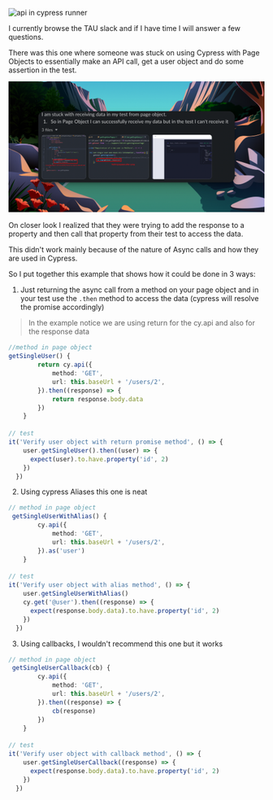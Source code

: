 ![api in cypress runner](https://raw.githubusercontent.com/dimitriharding/cypress-api-and-page-object-accessing-data-in-test/main/media/api-with-page-objects.png)

I currently browse the TAU slack and if I have time I will answer a few questions. 

There was this one where someone was stuck on using Cypress with Page Objects to essentially make an API call, get a user object and do some assertion in the test. 

![issue in slack](https://raw.githubusercontent.com/dimitriharding/cypress-api-and-page-object-accessing-data-in-test/main/media/issue-tau-slack.png)

On closer look I realized that they were trying to add the response to a property and then call that property from their test to access the data. 

This didn't work mainly because of the nature of Async calls and how they are used in Cypress. 

So I put together this example that shows how it could be done in 3 ways:

1. Just returning the async call from a method on your page object and in your test use the `.then` method to access the data (cypress will resolve the promise accordingly)

> In the example notice we are using return for the cy.api and also for the response data

```ts
//method in page object
getSingleUser() {
        return cy.api({
            method: 'GET',
            url: this.baseUrl + '/users/2',
        }).then((response) => {
            return response.body.data
        })
    }

// test
it('Verify user object with return promise method', () => {
    user.getSingleUser().then((user) => {
      expect(user).to.have.property('id', 2)
    })
  })
```

2. Using cypress Aliases this one is neat

```ts
// method in page object
 getSingleUserWithAlias() {
        cy.api({
            method: 'GET',
            url: this.baseUrl + '/users/2',
        }).as('user')
    }

// test
it('Verify user object with alias method', () => {
    user.getSingleUserWithAlias()
    cy.get('@user').then((response) => {
      expect(response.body.data).to.have.property('id', 2)
    })
  })
```

3. Using callbacks, I wouldn't recommend this one but it works

```ts
// method in page object 
 getSingleUserCallback(cb) {
        cy.api({
            method: 'GET',
            url: this.baseUrl + '/users/2',
        }).then((response) => {
            cb(response)
        })
    }

// test
it('Verify user object with callback method', () => {
    user.getSingleUserCallback((response) => {
      expect(response.body.data).to.have.property('id', 2)
    })
  })
```

